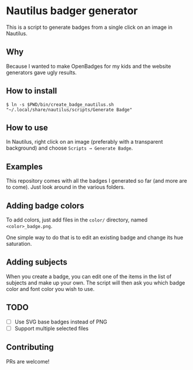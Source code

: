 Nautilus badger generator
=========================

This is a script to generate badges from a single click on an image in Nautilus.

## Why

Because I wanted to make OpenBadges for my kids and the website generators gave ugly results.

## How to install

```shell
$ ln -s $PWD/bin/create_badge_nautilus.sh "~/.local/share/nautilus/scripts/Generate Badge"
```

## How to use

In Nautilus, right click on an image (preferably with a transparent background) and choose `Scripts → Generate Badge`.

## Examples

This repository comes with all the badges I generated so far (and more are to come). Just look around in the various folders.

## Adding badge colors

To add colors, just add files in the `color/` directory, named `<color>_badge.png`.

One simple way to do that is to edit an existing badge and change its hue saturation.

## Adding subjects

When you create a badge, you can edit one of the items in the list of subjects and make up your own.
The script will then ask you which badge color and font color you wish to use.

## TODO

- [ ] Use SVG base badges instead of PNG
- [ ] Support multiple selected files

## Contributing

PRs are welcome!

